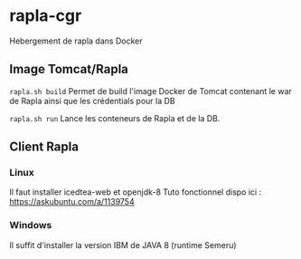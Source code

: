 # rapla-cgr
Hebergement de rapla dans Docker

## Image Tomcat/Rapla

`rapla.sh build` 
Permet de build l'image Docker de Tomcat contenant le war de Rapla ainsi que les crédentials pour la DB

`rapla.sh run` 
Lance les conteneurs de Rapla et de la DB.




## Client Rapla
### Linux 
Il faut installer icedtea-web et openjdk-8 
Tuto fonctionnel dispo ici : https://askubuntu.com/a/1139754

### Windows
Il suffit d'installer la version IBM de JAVA 8 (runtime Semeru)

